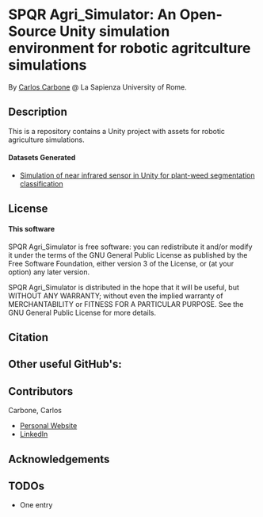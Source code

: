# SPQR Agri_Simulator: An Open-Source Unity simulation environment for robotic agritculture simulations



By [Carlos Carbone](https://www.uniroma1.it/it/) @ La Sapienza University of Rome.


## Description

This is a repository contains a Unity project with assets for robotic agriculture simulations.

#### Datasets Generated

- [Simulation of near infrared sensor in Unity for plant-weed segmentation classification](https://drive.google.com/open?id=1s6FdoTqC6gGMs1I4I7YrAPGe0URvLKQA)

## License

#### This software

SPQR Agri_Simulator is free software: you can redistribute it and/or modify
it under the terms of the GNU General Public License as published by
the Free Software Foundation, either version 3 of the License, or
(at your option) any later version.

SPQR Agri_Simulator is distributed in the hope that it will be useful,
but WITHOUT ANY WARRANTY; without even the implied warranty of
MERCHANTABILITY or FITNESS FOR A PARTICULAR PURPOSE.  See the
GNU General Public License for more details.

## Citation



## Other useful GitHub's:


## Contributors

Carbone, Carlos
- [Personal Website](https://cscarbone1990.wixsite.com/website)
- [LinkedIn](https://www.linkedin.com/in/carlos-carbone/)


## Acknowledgements



## TODOs

- One entry


